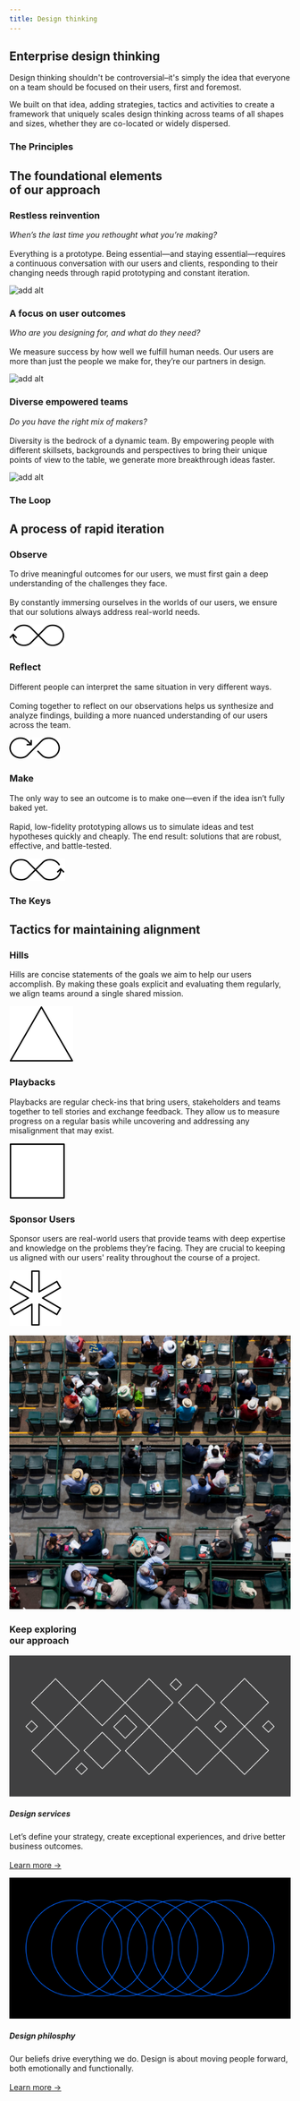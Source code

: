 ```yaml
---
title: Design thinking
---
```


<grid background="gray-20" classname="background--header background--thinking">
<column lg="4" md="4">

## **Enterprise design thinking**

Design thinking shouldn't be controversial–it's simply the idea that everyone on a team should be focused on their users, first and foremost.

We built on that idea, adding strategies, tactics and activities to create a framework that uniquely scales design thinking across teams of all shapes and sizes, whether they are co-located or widely dispersed.

</column>
<column lg="8" offset_lg="4" md="4">

</column>
</grid>
<grid background="gray-10">
<column lg="4">

### The Principles

</column>
<column lg="12"  md="5">

<h2>The foundational elements<br>of our approach</h2>

</column>
<column lg="4" offset_lg="4" border="true"  md="5">

### Restless reinvention

_When’s the last time you rethought what you’re making?_ <br><br>Everything is a prototype. Being essential—and staying essential—requires a continuous conversation with our users and clients, responding to their changing needs through rapid prototyping and constant iteration.

![add alt](images/think.svg)

</column>
<column lg="4" border="true"  md="5">

### A focus on user outcomes

_Who are you designing for, and what do they need?_ <br><br>We measure success by how well we fulfill human needs. Our users are more than just the people we make for, they’re our partners in design.

![add alt](images/think_3circles.svg)

</column>
<column lg="4" border="true"  md="5">

### Diverse empowered teams

_Do you have the right mix of makers?_ <br><br>Diversity is the bedrock of a dynamic team. By empowering people with different skillsets, backgrounds and perspectives to bring their unique points of view to the table, we generate more breakthrough ideas faster.

![add alt](images/think_circle.svg)

</column>
</grid>
<grid background="white">
<column lg="4">

### The Loop

</column>
<column lg="12" md="5">

<h2>A process of rapid iteration</h2>

</column>
<column lg="4" offset_lg="4" border="true" md="5">

### Observe

To drive meaningful outcomes for our users, we must first gain a deep understanding of the challenges they face.
<br><br>
By constantly immersing ourselves in the worlds of our users, we ensure that our solutions always address real-world needs.

![add alt](images/observe_loop.svg)

</column>
<column lg="4" border="true" md="5">

### Reflect

Different people can interpret the same situation in very different ways.
<br><br>
Coming together to reflect on our observations helps us synthesize and analyze findings, building a more nuanced understanding of our users across the team.

![add alt](images/reflect_loop.svg)

</column>
<column lg="4" border="true" md="5">

### Make

The only way to see an outcome is to make one—even if the idea isn’t fully baked yet.
<br><br>
Rapid, low-fidelity prototyping allows us to simulate ideas and test hypotheses quickly and cheaply. The end result: solutions that are robust, effective, and battle-tested.

![add alt](images/make_loop.svg)

</column>
</grid>
<grid background="gray-10">
<column lg="4">

### The Keys

</column>
<column lg="12">

<h2>Tactics for maintaining alignment</h2>

</column>
<column lg="4" offset_lg="4" border="true" md="5">

### Hills

Hills are concise statements of
the goals we aim to help our users accomplish. By making these goals explicit and evaluating them regularly, we align teams around a single shared mission.

![add alt](images/hills.svg)

</column>
<column lg="4" border="true" md="5">

### Playbacks

Playbacks are regular check-ins that bring users, stakeholders and teams together to tell stories and exchange feedback. They allow us to measure progress on a regular basis while uncovering and addressing any misalignment that may exist.

![add alt](images/playbacks.svg)

</column>
<column lg="4" border="true" md="5">

### Sponsor Users

Sponsor users are real-world users that provide teams with deep expertise and knowledge on the problems they’re facing. They are crucial to keeping us aligned with our users' reality throughout the course of a project.

![add alt](images/sponsor_users.svg)

</column>
</grid>
<grid background="gray-10">
<column lg="16">

<tile
    href="https://www.ibm.com/design/thinking/"
    title="Enterprise Design Thinking"
    feature="true"
    feature_heading="Explore our framework and start driving better, user-centered outcomes for your business."
    feature_background="black">
<img src="images/Image_2.png" alt="Geometric shapes"/>
</tile>

</column>
<column lg="8">

<h3>Keep exploring<br>our approach</h3>

</column>
<column lg="4" md="4">

![Design services artwork](../images/services-sm.svg)

##### Design services

<p size="sm">
Let’s define your strategy, create exceptional experiences, and drive better business outcomes.<br><br><a href="/approach/design-services">Learn more →</a></p>

</column>
<column lg="4" md="4">

![Design Philosophy artwork](../images/philosophy-sm.svg)

##### Design philosphy

<p size="sm">Our beliefs drive everything we do. Design is about moving people forward, both emotionally and functionally.<br><br><a href="/approach/design-philosophy">Learn more →</a></p>

</column>
</grid>
